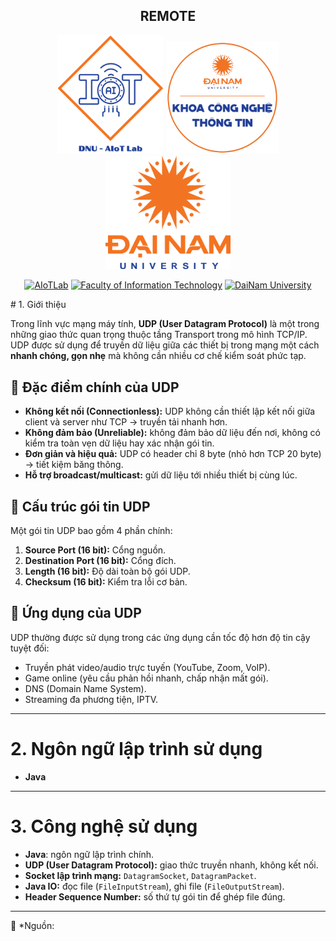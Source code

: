 <h2 align="center">
   REMOTE 
</h2>
<div align="center">
    <p align="center">
        <img src="docs/aiotlab_logo.png" alt="AIoTLab Logo" width="170"/>
        <img src="docs/fitdnu_logo.png" alt="AIoTLab Logo" width="180"/>
        <img src="docs/dnu_logo.png" alt="DaiNam University Logo" width="200"/>
    </p>

[![AIoTLab](https://img.shields.io/badge/AIoTLab-green?style=for-the-badge)](https://www.facebook.com/DNUAIoTLab)
[![Faculty of Information Technology](https://img.shields.io/badge/Faculty%20of%20Information%20Technology-blue?style=for-the-badge)](https://dainam.edu.vn/vi/khoa-cong-nghe-thong-tin)
[![DaiNam University](https://img.shields.io/badge/DaiNam%20University-orange?style=for-the-badge)](https://dainam.edu.vn)

</div>
# 1. Giới thiệu

Trong lĩnh vực mạng máy tính, **UDP (User Datagram Protocol)** là một trong những giao thức quan trọng thuộc tầng Transport trong mô hình TCP/IP.  
UDP được sử dụng để truyền dữ liệu giữa các thiết bị trong mạng một cách **nhanh chóng, gọn nhẹ** mà không cần nhiều cơ chế kiểm soát phức tạp.

## 🔹 Đặc điểm chính của UDP
- **Không kết nối (Connectionless):** UDP không cần thiết lập kết nối giữa client và server như TCP → truyền tải nhanh hơn.
- **Không đảm bảo (Unreliable):** không đảm bảo dữ liệu đến nơi, không có kiểm tra toàn vẹn dữ liệu hay xác nhận gói tin.
- **Đơn giản và hiệu quả:** UDP có header chỉ 8 byte (nhỏ hơn TCP 20 byte) → tiết kiệm băng thông.
- **Hỗ trợ broadcast/multicast:** gửi dữ liệu tới nhiều thiết bị cùng lúc.

## 🔹 Cấu trúc gói tin UDP
Một gói tin UDP bao gồm 4 phần chính:
1. **Source Port (16 bit):** Cổng nguồn.  
2. **Destination Port (16 bit):** Cổng đích.  
3. **Length (16 bit):** Độ dài toàn bộ gói UDP.  
4. **Checksum (16 bit):** Kiểm tra lỗi cơ bản.  

## 🔹 Ứng dụng của UDP
UDP thường được sử dụng trong các ứng dụng cần tốc độ hơn độ tin cậy tuyệt đối:
- Truyền phát video/audio trực tuyến (YouTube, Zoom, VoIP).  
- Game online (yêu cầu phản hồi nhanh, chấp nhận mất gói).  
- DNS (Domain Name System).  
- Streaming đa phương tiện, IPTV.  

---

# 2. Ngôn ngữ lập trình sử dụng
- **Java**

---

# 3. Công nghệ sử dụng
- **Java**: ngôn ngữ lập trình chính.  
- **UDP (User Datagram Protocol):** giao thức truyền nhanh, không kết nối.  
- **Socket lập trình mạng:** `DatagramSocket`, `DatagramPacket`.  
- **Java IO:** đọc file (`FileInputStream`), ghi file (`FileOutputStream`).  
- **Header Sequence Number:** số thứ tự gói tin để ghép file đúng.  

---

📌 *Nguồn:
